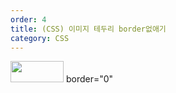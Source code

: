 ```yaml
---
order: 4
title: (CSS) 이미지 테두리 border없애기
category: CSS
---
```


<img src="/assets/images/bt_main_more.png" alt="" width="85" height="34" border="0"/>
border="0"


